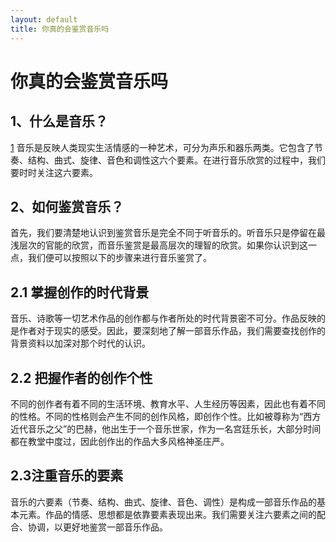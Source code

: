 ```yaml
---
layout: default
title: 你真的会鉴赏音乐吗
---
```


# 你真的会鉴赏音乐吗

## 1、什么是音乐？
[1](images/1.jpg)
音乐是反映人类现实生活情感的一种艺术，可分为声乐和器乐两类。它包含了节奏、结构、曲式、旋律、音色和调性这六个要素。在进行音乐欣赏的过程中，我们要时时关注这六要素。

## 2、如何鉴赏音乐？

首先，我们要清楚地认识到鉴赏音乐是完全不同于听音乐的。听音乐只是停留在最浅层次的官能的欣赏，而音乐鉴赏是最高层次的理智的欣赏。如果你认识到这一点，我们便可以按照以下的步骤来进行音乐鉴赏了。
##    2.1 掌握创作的时代背景
音乐、诗歌等一切艺术作品的创作都与作者所处的时代背景密不可分。作品反映的是作者对于现实的感受。因此，要深刻地了解一部音乐作品，我们需要查找创作的背景资料以加深对那个时代的认识。

##    2.2 把握作者的创作个性
不同的创作者有着不同的生活环境、教育水平、人生经历等因素，因此也有着不同的性格。不同的性格则会产生不同的创作风格，即创作个性。比如被尊称为“西方近代音乐之父”的巴赫，他出生于一个音乐世家，作为一名宫廷乐长，大部分时间都在教堂中度过，因此创作出的作品大多风格神圣庄严。

##    2.3注重音乐的要素
音乐的六要素（节奏、结构、曲式、旋律、音色、调性）是构成一部音乐作品的基本元素。作品的情感、思想都是依靠要素表现出来。我们需要关注六要素之间的配合、协调，以更好地鉴赏一部音乐作品。

